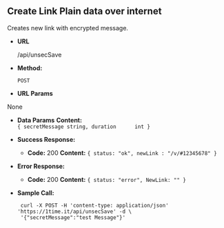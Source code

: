**Create Link Plain data over internet**
----
  Creates new link with encrypted message.

* **URL**

  /api/unsecSave

* **Method:**

  `POST`

*  **URL Params**

  None

* **Data Params**
  **Content:**<br>
  `{
        secretMessage string,
        duration      int
   }`

* **Success Response:**

  * **Code:** 200
    **Content:**
    `{
        status: "ok",
        newLink : "/v/#12345678"
    }`

* **Error Response:**

  * **Code:** 200
    **Content:** `{
        status: "error",
        NewLink: ""
    }`

* **Sample Call:**

  ```shell
   curl -X POST -H 'content-type: application/json' 'https://1time.it/api/unsecSave' -d \
   '{"secretMessage":"test Message"}'
  ```